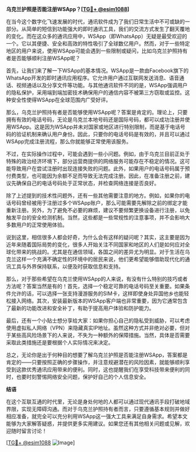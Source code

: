 **乌克兰护照是否能注册WSApp？[[TG💪+ @esim1088](https://t.me/s/esim1088)]**

在当今这个数字化飞速发展的时代，通讯软件成为了我们日常生活中不可或缺的一部分。从简单的短信到功能强大的即时通讯工具，我们的交流方式发生了翻天覆地的变化。而在这众多的通讯应用中，WSApp（即WhatsApp）无疑是最受欢迎的一个。它以其便捷、安全和高效的特性吸引了全球数亿用户。然而，对于一些特定地区的用户来说，使用WSApp可能会遇到一些限制或疑问，比如乌克兰护照持有者是否能够顺利注册WSApp呢？

首先，让我们来了解一下WSApp的基本情况。WSApp是一款由Facebook旗下的WhatsApp开发的即时通讯应用程序。它允许用户通过互联网发送消息、语音通话、视频通话以及分享文件等功能。与其他通讯软件不同的是，WSApp强调用户的隐私保护，采用端到端加密技术确保用户的通信内容不被第三方窃取或监控。这种安全性使得WSApp在全球范围内广受好评。

那么，乌克兰护照持有者是否能够使用WSApp呢？答案是肯定的。理论上，只要拥有有效的电话号码，无论是乌克兰本地号码还是国际号码，都可以成功注册并使用WSApp。这是因为WSApp并未对国家或地区进行特别限制，而是基于电话号码的验证机制来确认用户身份。因此，只要你的电话号码是有效的，并且可以通过WSApp完成注册流程，那么你就能够正常使用该服务。

不过，在实际操作过程中，可能会遇到一些小问题。例如，由于乌克兰目前正处于特殊的政治经济环境下，部分运营商提供的网络服务可能存在不稳定的情况。这可能导致用户在尝试注册时出现连接失败的问题。此外，如果用户的电话号码属于预付费类型，也可能因为余额不足而导致无法完成注册。因此，在准备注册之前，建议先确保自己的电话号码处于正常状态，并检查网络连接是否良好。

除了上述提到的技术性问题外，还有一些其他需要注意的地方。例如，如果你的电话号码曾经被用于注册过多个WSApp账户，那么可能需要先解除之前的绑定才能重新注册。另外，为了避免不必要的麻烦，建议不要频繁更换设备进行注册，以免触发平台的安全检测机制。当然，这些都是一些常规性的注意事项，并不会影响大多数用户的正常使用体验。

说到这里，相信很多人都会好奇，为什么会有这样的疑问呢？其实，这主要是因为近年来随着国际局势的变化，很多人开始关注不同国家和地区的人们是如何应对全球化带来的挑战的。尤其是在通信领域，各国之间的差异尤为明显。对于生活在乌克兰这样一个充满不确定性的环境中的居民来说，他们更希望能够借助现代化的通讯工具与外界保持联系，以便及时获取信息和支持。

那么，对于那些希望在乌克兰使用WSApp的人来说，有没有什么特别的技巧或者方法呢？答案当然是有的！首先，选择一个稳定可靠的电话号码至关重要。如果条件允许的话，可以选择一张支持漫游服务的SIM卡，这样即使身处异国他乡也能轻松接入网络。其次，安装最新版本的WSApp客户端也非常重要，因为它通常包含了最新的功能改进和安全补丁，有助于提高用户体验和防护能力。

最后，还有一个小贴士想分享给大家：如果你担心自己的隐私受到威胁，可以考虑使用虚拟私人网络（VPN）来隐藏真实IP地址。虽然这种方式并非绝对必要，但对于某些高风险场景下的人来说，不失为一种额外的保障措施。当然，具体是否需要采取此类措施还是要根据个人实际情况来决定。

总之，无论你是出于何种目的想要了解乌克兰护照是否能注册WSApp，答案都是肯定的——只要按照正确的步骤操作，并注意规避潜在的风险因素，就能够顺利享受到这款优秀通讯应用带来的便利。同时，这也提醒我们在享受科技带来便利的同时，也要时刻警惕网络安全问题，保护好自己的个人信息安全。

**结语**

在这个互联互通的时代里，无论是身处何地的人都可以通过现代通讯手段打破地域界限，实现无障碍沟通。而对于乌克兰护照持有者而言，只要遵循基本规则并做好相应准备，就完全可以充分利用WSApp这一强大工具来满足自身需求。希望本文能够为大家解答疑惑，并提供更多实用建议。如果您还有其他相关问题或见解，欢迎随时留言讨论！

[[TG💪+ @esim1088](https://t.me/s/esim1088) ![Image](https://i.postimg.cc/4NQfJmqS/Snipaste-2025-05-13-00-14-12.png)]
